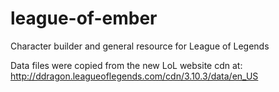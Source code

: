 league-of-ember
===============

Character builder and general resource for League of Legends

Data files were copied from the new LoL website cdn at: http://ddragon.leagueoflegends.com/cdn/3.10.3/data/en_US